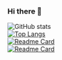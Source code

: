 ### Hi there 👋

<!--
**Sciencewolf/Sciencewolf** is a ✨ _special_ ✨ repository because its `README.md` (this file) appears on your GitHub profile.

Here are some ideas to get you started:

- 🔭 I’m currently working on ...
- 🌱 I’m currently learning ...
- 📫 How to reach me: ...
-->

![GitHub stats](https://github-readme-stats.vercel.app/api?username=sciencewolf&show_icons=true&theme=nightowl)
<br>
[![Top Langs](https://github-readme-stats.vercel.app/api/top-langs/?username=sciencewolf&langs_count=6&layout=compact)](https://github.com/sciencewolf)
<br>
[![Readme Card](https://github-readme-stats.vercel.app/api/pin/?username=sciencewolf&repo=codeeditor&show_owner=true&theme=nightowl)](https://github.com/Sciencewolf/CodeEditor)
<br>
[![Readme Card](https://github-readme-stats.vercel.app/api/pin/?username=sciencewolf&repo=pozpp_beta&show_owner=true&theme=nightowl)](https://github.com/Sciencewolf/pozpp_beta)
<br><br>

<!-- Profile views 
<img align="left" src="https://komarev.com/ghpvc/?username=sciencewolf&label=Profile%20Views%20&color=AC1F21&style=flat-square" alt="Sciencewolf">
-->